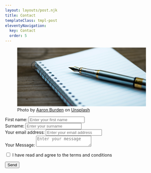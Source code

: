 ```yaml
---
layout: layouts/post.njk
title: Contact
templateClass: tmpl-post
eleventyNavigation:
  key: Contact
  order: 5
---
```


<figure class="figure">
  <img src="../img/contact.jpg" class="img-fluid" alt="A pen and paper">
  <figcaption class="figure-caption">
Photo by <a href="https://unsplash.com/@aaronburden?utm_source=unsplash&amp;utm_medium=referral&amp;utm_content=creditCopyText">Aaron Burden</a> on <a href="https://unsplash.com/s/photos/contact?utm_source=unsplash&amp;utm_medium=referral&amp;utm_content=creditCopyText">Unsplash</a>  </figcaption>
</figure>


<form name="contact" method="POST" data-netlify="true">
  
  <!-- First name -->
  <div class="mt-4 mb-4">
    <label class="form-label" for="firstname" >First name:</label>
    <input type="text" class="form-control" id="firstname"  name="firstname" placeholder="Enter your first name" required>
  </div>
  
  <!-- Surname -->
  <div class="mt-4 mb-4">
    <label class="form-label" for="surname" >Surname:</label>
    <input type="text" class="form-control" id="surname"  name="surname" placeholder="Enter your surname" required>
  </div>

  <!-- Email address -->
  <div class="mb-4">
    <label class="form-label" for="email">Your email address:</label>
    <input type="email" class="form-control" id="email" name="email" placeholder="Enter your email address" required>
  </div>
  
  <!-- Message -->
  <div class="mb-4">
    <label class="form-label" for="message">Your Message:</label>
    <textarea class="form-control" id="message" name="message" placeholder="Enter your message" required></textarea>
  </div>

  <!-- T&Cs -->
<div class="form-check mb-4">
  <p>
    <input class="form-check-input" type="checkbox" value="" id="terms" name="terms" required>
    <label class="form-check-label" for="terms">
      I have read and agree to the terms and conditions
    </label>
  </p>


</div>


  <!-- Submit -->
  <button class="btn btn-primary" type="submit">Send</button>

  
</form>